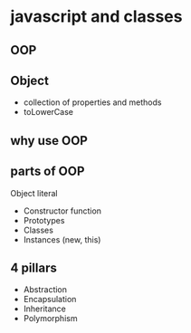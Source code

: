 # javascript and classes

## OOP

## Object
- collection of properties and methods
- toLowerCase

## why use OOP

## parts of OOP
Object literal

- Constructor function
- Prototypes
- Classes
- Instances (new, this)


## 4 pillars
- Abstraction
- Encapsulation
- Inheritance
- Polymorphism